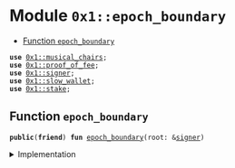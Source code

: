 
<a name="0x1_epoch_boundary"></a>

# Module `0x1::epoch_boundary`



-  [Function `epoch_boundary`](#0x1_epoch_boundary_epoch_boundary)


<pre><code><b>use</b> <a href="musical_chairs.md#0x1_musical_chairs">0x1::musical_chairs</a>;
<b>use</b> <a href="proof_of_fee.md#0x1_proof_of_fee">0x1::proof_of_fee</a>;
<b>use</b> <a href="">0x1::signer</a>;
<b>use</b> <a href="slow_wallet.md#0x1_slow_wallet">0x1::slow_wallet</a>;
<b>use</b> <a href="stake.md#0x1_stake">0x1::stake</a>;
</code></pre>



<a name="0x1_epoch_boundary_epoch_boundary"></a>

## Function `epoch_boundary`



<pre><code><b>public</b>(<b>friend</b>) <b>fun</b> <a href="epoch_boundary.md#0x1_epoch_boundary">epoch_boundary</a>(root: &<a href="">signer</a>)
</code></pre>



<details>
<summary>Implementation</summary>


<pre><code><b>public</b>(<b>friend</b>) <b>fun</b> <a href="epoch_boundary.md#0x1_epoch_boundary">epoch_boundary</a>(root: &<a href="">signer</a>) {
    <b>if</b> (<a href="_address_of">signer::address_of</a>(root) != @ol_framework) {
        <b>return</b>
    };

    // TODO: this needs <b>to</b> be a <b>friend</b> function, but it's in a different namespace, so we are gating it <b>with</b> vm <a href="">signer</a>, which is what was done previously. Which means hacking <a href="block.md#0x1_block">block</a>.<b>move</b>
    <a href="slow_wallet.md#0x1_slow_wallet_on_new_epoch">slow_wallet::on_new_epoch</a>(root);

    <b>let</b> (compliant, n_seats) = <a href="musical_chairs.md#0x1_musical_chairs_stop_the_music">musical_chairs::stop_the_music</a>(root);

    <b>let</b> validators = <a href="proof_of_fee.md#0x1_proof_of_fee_end_epoch">proof_of_fee::end_epoch</a>(root, &compliant, n_seats);

    <a href="stake.md#0x1_stake_ol_on_new_epoch">stake::ol_on_new_epoch</a>(root, validators);

}
</code></pre>



</details>


[move-book]: https://aptos.dev/guides/move-guides/book/SUMMARY
